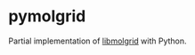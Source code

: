 # pymolgrid
Partial implementation of [libmolgrid](https://gnina.github.io/libmolgrid/) with Python.
